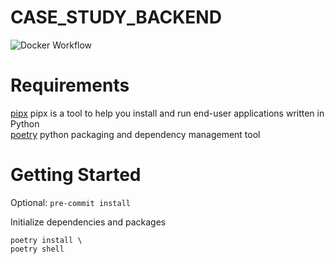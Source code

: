 # CASE_STUDY_BACKEND


![Docker Workflow](https://github.com/AlbertHahn/case_study_backend/actions/workflows/image.yml/badge.svg)


# Requirements

[pipx](https://github.com/pypa/pipx) pipx is a tool to help you install and run end-user applications written in Python \
[poetry](https://python-poetry.org/docs/) python packaging and dependency management tool


# Getting Started

Optional:
`pre-commit install`

Initialize dependencies and packages
```
poetry install \
poetry shell
```
